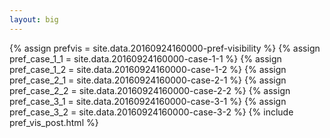 ```yaml
---
layout: big
---
```

{% assign prefvis = site.data.20160924160000-pref-visibility %}
{% assign pref_case_1_1 = site.data.20160924160000-case-1-1 %}
{% assign pref_case_1_2 = site.data.20160924160000-case-1-2 %}
{% assign pref_case_2_1 = site.data.20160924160000-case-2-1 %}
{% assign pref_case_2_2 = site.data.20160924160000-case-2-2 %}
{% assign pref_case_3_1 = site.data.20160924160000-case-3-1 %}
{% assign pref_case_3_2 = site.data.20160924160000-case-3-2 %}
{% include pref_vis_post.html %}
